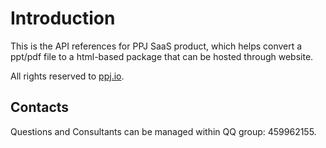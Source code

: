 # Introduction

This is the API references for PPJ SaaS product, which helps convert a ppt/pdf file to a html-based package that can be hosted through website.

All rights reserved to [ppj.io](http://ppj.io).

## Contacts

Questions and Consultants can be managed within QQ group: 459962155.
